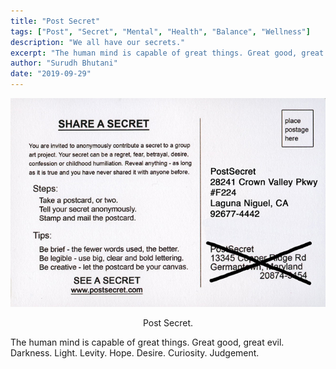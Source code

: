 ```yaml
---
title: "Post Secret"
tags: ["Post", "Secret", "Mental", "Health", "Balance", "Wellness"]
description: "We all have our secrets."
excerpt: "The human mind is capable of great things. Great good, great evil. Darkness. Light. Levity. Hope. Desire. Curiosity. Judgement..."
author: "Surudh Bhutani"
date: "2019-09-29"
---
```


<img src="../post-secret/feature.png" alt="Post Secret"/><p style="text-align:center;">Post Secret.</p>
The human mind is capable of great things. Great good, great evil. Darkness. Light. Levity. Hope. Desire. Curiosity. Judgement.
